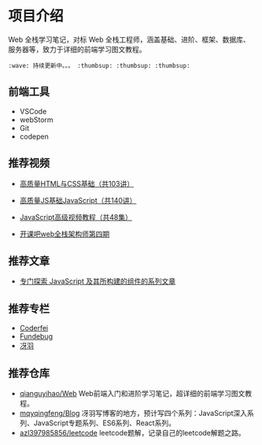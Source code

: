 # 项目介绍

Web 全栈学习笔记，对标 Web 全栈工程师，涵盖基础、进阶、框架、数据库、服务器等，致力于详细的前端学习图文教程。

```!
:wave: 持续更新中。。。 :thumbsup: :thumbsup: :thumbsup:
```
## 前端工具

- VSCode
- webStorm
- Git
- codepen

## 推荐视频

* [高质量HTML与CSS基础（共103讲）](https://www.bilibili.com/video/av34069180)

* [高质量JS基础JavaScript（共140讲）](https://www.bilibili.com/video/av34087791)

* [JavaScript高级视频教程（共48集）](https://www.bilibili.com/video/av41708223)

* [开课吧web全栈架构师第四期](https://www.bilibili.com/video/av45459092)

## 推荐文章

* [专门探索 JavaScript 及其所构建的组件的系列文章](https://segmentfault.com/a/1190000017352941)

## 推荐专栏

* [Coderfei](https://juejin.im/user/5c13283de51d4512410edbfe/activities)
* [Fundebug](https://juejin.im/user/587d9f69b123db4d5e7ed9e3)
* [冴羽](https://juejin.im/user/58e4b9b261ff4b006b3227f4/posts)

## 推荐仓库

* [qianguyihao/Web](https://github.com/qianguyihao/Web) 
Web前端入门和进阶学习笔记，超详细的前端学习图文教程。
* [mqyqingfeng/Blog](https://github.com/mqyqingfeng/Blog)
冴羽写博客的地方，预计写四个系列：JavaScript深入系列、JavaScript专题系列、ES6系列、React系列。
* [azl397985856/leetcode](https://github.com/azl397985856/leetcode)
leetcode题解，记录自己的leetcode解题之路。

